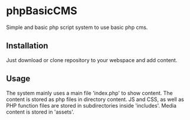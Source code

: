 # phpBasicCMS

Simple and basic php script system to use basic php cms.

## Installation
Just download or clone repository to your webspace and add content.

## Usage
The system mainly uses a main file 'index.php' to show content. The content is stored as php files in directory content. JS and CSS, as well as PHP function files are stored in subdirectories inside 'includes'. Media content is stored in 'assets'.
